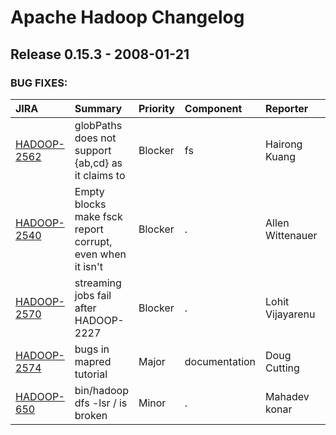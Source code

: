 
<!---
# Licensed to the Apache Software Foundation (ASF) under one
# or more contributor license agreements.  See the NOTICE file
# distributed with this work for additional information
# regarding copyright ownership.  The ASF licenses this file
# to you under the Apache License, Version 2.0 (the
# "License"); you may not use this file except in compliance
# with the License.  You may obtain a copy of the License at
#
#     http://www.apache.org/licenses/LICENSE-2.0
#
# Unless required by applicable law or agreed to in writing, software
# distributed under the License is distributed on an "AS IS" BASIS,
# WITHOUT WARRANTIES OR CONDITIONS OF ANY KIND, either express or implied.
# See the License for the specific language governing permissions and
# limitations under the License.
-->
# Apache Hadoop Changelog

## Release 0.15.3 - 2008-01-21



### BUG FIXES:

| JIRA | Summary | Priority | Component | Reporter | Contributor |
|:---- |:---- | :--- |:---- |:---- |:---- |
| [HADOOP-2562](https://issues.apache.org/jira/browse/HADOOP-2562) | globPaths does not support {ab,cd} as it claims to |  Blocker | fs | Hairong Kuang | Hairong Kuang |
| [HADOOP-2540](https://issues.apache.org/jira/browse/HADOOP-2540) | Empty blocks make fsck report corrupt, even when it isn't |  Blocker | . | Allen Wittenauer | dhruba borthakur |
| [HADOOP-2570](https://issues.apache.org/jira/browse/HADOOP-2570) | streaming jobs fail after HADOOP-2227 |  Blocker | . | Lohit Vijayarenu | Amareshwari Sriramadasu |
| [HADOOP-2574](https://issues.apache.org/jira/browse/HADOOP-2574) | bugs in mapred tutorial |  Major | documentation | Doug Cutting | Arun C Murthy |
| [HADOOP-650](https://issues.apache.org/jira/browse/HADOOP-650) | bin/hadoop dfs -lsr / is broken |  Minor | . | Mahadev konar | Mahadev konar |


